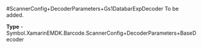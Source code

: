 #ScannerConfig+DecoderParameters+Gs1DatabarExpDecoder
To be added.

**Type** - Symbol.XamarinEMDK.Barcode.ScannerConfig+DecoderParameters+BaseDecoder



